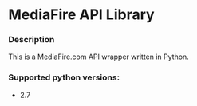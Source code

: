MediaFire API Library
=====================

### Description

This is a MediaFire.com API wrapper written in Python.

### Supported python versions:
* 2.7
